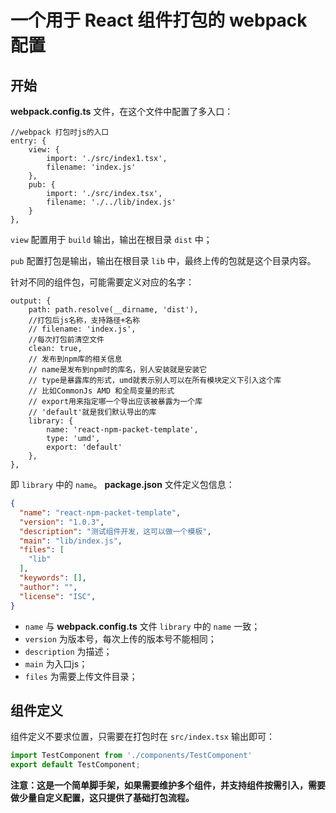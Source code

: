 # 一个用于 React 组件打包的 webpack 配置

## 开始
**webpack.config.ts** 文件，在这个文件中配置了多入口：
``` node
//webpack 打包时js的入口
entry: {
    view: {
        import: './src/index1.tsx',
        filename: 'index.js'
    },
    pub: {
        import: './src/index.tsx',
        filename: './../lib/index.js'
    }
},
```
`view` 配置用于 `build` 输出，输出在根目录 `dist` 中；

`pub` 配置打包是输出，输出在根目录 `lib` 中，最终上传的包就是这个目录内容。

针对不同的组件包，可能需要定义对应的名字：
``` node
output: {
    path: path.resolve(__dirname, 'dist'),
    //打包后js名称，支持路径+名称
    // filename: 'index.js',
    //每次打包前清空文件
    clean: true,
    // 发布到npm库的相关信息
    // name是发布到npm时的库名，别人安装就是安装它
    // type是暴露库的形式，umd就表示别人可以在所有模块定义下引入这个库
    // 比如CommonJs AMD 和全局变量的形式
    // export用来指定哪一个导出应该被暴露为一个库
    // 'default'就是我们默认导出的库
    library: {
        name: 'react-npm-packet-template',
        type: 'umd',
        export: 'default'
    },
},
```
即 `library` 中的 `name`。
**package.json** 文件定义包信息：
``` json
{
  "name": "react-npm-packet-template",
  "version": "1.0.3",
  "description": "测试组件开发，这可以做一个模板",
  "main": "lib/index.js",
  "files": [
    "lib"
  ],
  "keywords": [],
  "author": "",
  "license": "ISC",
}
```
- `name` 与 **webpack.config.ts** 文件 `library` 中的 `name` 一致；
- `version` 为版本号，每次上传的版本号不能相同；
- `description` 为描述；
- `main` 为入口js；
- `files` 为需要上传文件目录；
## 组件定义
组件定义不要求位置，只需要在打包时在 `src/index.tsx` 输出即可：
``` jsx
import TestComponent from './components/TestComponent'
export default TestComponent;
```

**注意：这是一个简单脚手架，如果需要维护多个组件，并支持组件按需引入，需要做少量自定义配置，这只提供了基础打包流程。**
